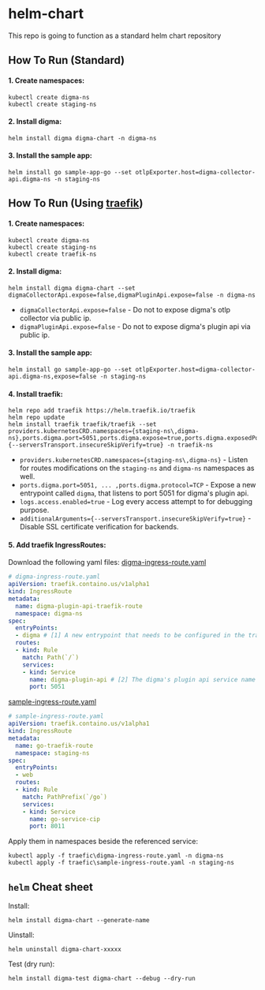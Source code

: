 # helm-chart
This repo is going to function as a standard helm chart repository

## How To Run (Standard)
#### 1. Create namespaces:
```
kubectl create digma-ns
kubectl create staging-ns
```
#### 2. Install digma:
```
helm install digma digma-chart -n digma-ns
```
#### 3. Install the sample app:
```
helm install go sample-app-go --set otlpExporter.host=digma-collector-api.digma-ns -n staging-ns
```

## How To Run (Using [traefik](https://github.com/traefik/traefik))
#### 1. Create namespaces:
```
kubectl create digma-ns
kubectl create staging-ns
kubectl create traefik-ns
```

#### 2. Install digma:
```
helm install digma digma-chart --set digmaCollectorApi.expose=false,digmaPluginApi.expose=false -n digma-ns
```
- `digmaCollectorApi.expose=false` - Do not to expose digma's otlp collector via public ip.
- `digmaPluginApi.expose=false` - Do not to expose digma's plugin api via public ip.


#### 3. Install the sample app:
```
helm install go sample-app-go --set otlpExporter.host=digma-collector-api.digma-ns,expose=false -n staging-ns
```

#### 4. Install traefik:
```
helm repo add traefik https://helm.traefik.io/traefik
helm repo update
helm install traefik traefik/traefik --set providers.kubernetesCRD.namespaces={staging-ns\,digma-ns},ports.digma.port=5051,ports.digma.expose=true,ports.digma.exposedPort=5051,ports.digma.protocol=TCP,logs.access.enabled=true,additionalArguments={--serversTransport.insecureSkipVerify=true} -n traefik-ns
```
- `providers.kubernetesCRD.namespaces={staging-ns\,digma-ns}` - Listen for routes modifications on the `staging-ns` and `digma-ns` namespaces as well.
- `ports.digma.port=5051, ... ,ports.digma.protocol=TCP` - Expose a new entrypoint called `digma`, that listens to port 5051 for digma's plugin api.
- `logs.access.enabled=true` - Log every access attempt to for debugging purpose.
- `additionalArguments={--serversTransport.insecureSkipVerify=true}` - Disable SSL certificate verification for backends.

#### 5. Add traefik IngressRoutes:
Download the following yaml files:
[digma-ingress-route.yaml](https://github.com/digma-ai/helm-chart/blob/main/src/traefik/digma-ingress-route.yaml)
```yaml
# digma-ingress-route.yaml
apiVersion: traefik.containo.us/v1alpha1
kind: IngressRoute
metadata:
  name: digma-plugin-api-traefik-route
  namespace: digma-ns
spec:
  entryPoints:
  - digma # [1] A new entrypoint that needs to be configured in the traefik
  routes:
  - kind: Rule
    match: Path(`/`) 
    services:
    - kind: Service
      name: digma-plugin-api # [2] The digma's plugin api service name
      port: 5051
```
[sample-ingress-route.yaml](https://github.com/digma-ai/helm-chart/blob/main/src/traefik/sample-ingress-route.yaml)
```yaml
# sample-ingress-route.yaml
apiVersion: traefik.containo.us/v1alpha1
kind: IngressRoute
metadata:
  name: go-traefik-route
  namespace: staging-ns
spec:
  entryPoints:
  - web
  routes:
  - kind: Rule
    match: PathPrefix(`/go`)
    services:
    - kind: Service
      name: go-service-cip
      port: 8011
```

Apply them in namespaces beside the referenced service:
```
kubectl apply -f traefic\digma-ingress-route.yaml -n digma-ns
kubectl apply -f traefic\sample-ingress-route.yaml -n staging-ns
```

## `helm` Cheat sheet

Install:
```
helm install digma-chart --generate-name
```

Uinstall:
```
helm uninstall digma-chart-xxxxx
```

Test (dry run):
```
helm install digma-test digma-chart --debug --dry-run 
```